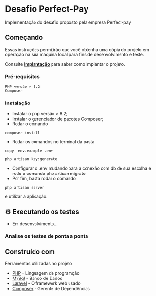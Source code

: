 # Desafio Perfect-Pay

Implementação do desafio proposto pela empresa Perfect-pay

## Começando

Essas instruções permitirão que você obtenha uma cópia do projeto em operação na sua máquina local para fins de desenvolvimento e teste.

Consulte **[Implantação](#-implanta%C3%A7%C3%A3o)** para saber como implantar o projeto.

### Pré-requisitos

```
PHP versão > 8.2
Composer
```

###  Instalação


- Instalar o php versão > 8.2;
- Instalar o gerenciador de pacotes Composer;
- Rodar o comando 
``` 
composer install
```
- Rodar os comandos no terminal da  pasta 
``` 
copy .env.example .env
```
``` 
php artisan key:generate
``` 
- Configurar o .env mudando para a conexão com db de sua escolha e rode o comando php artisan migrate
- Por fim, basta rodar o comando 
``` 
php artisan server
``` 
e utilizar a aplicação.

## ⚙️ Executando os testes

- Em desenvolvimento...

###  Analise os testes de ponta a ponta


##  Construído com

Ferramentas utilizadas no projeto

* [PHP](https://www.php.net/) - Linguagem de programção 
* [MySql](https://www.mysql.com/) - Banco de Dados  
* [Laravel](https://laravel.com/) - O framework web usado
* [Composer](https://getcomposer.or) - Gerente de Dependências




